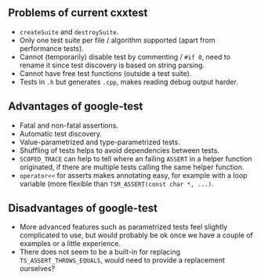 ## Problems of current cxxtest

- `createSuite` and `destroySuite`.
- Only one test suite per file / algorithm supported (apart from performance tests).
- Cannot (temporarily) disable test by commenting / `#if 0`, need to rename it since test discovery is based on string parsing.
- Cannot have free test functions (outside a test suite).
- Tests in `.h` but generates `.cpp`, makes reading debug output harder.

## Advantages of google-test

- Fatal and non-fatal assertions.
- Automatic test discovery.
- Value-parametrized and type-parametrized tests.
- Shuffling of tests helps to avoid dependencies between tests.
- `SCOPED_TRACE` can help to tell where an failing `ASSERT` in a helper function originated, if there are multiple tests calling the same helper function.
- `operator<<` for asserts makes annotating easy, for example with a loop variable (more flexible than `TSM_ASSERT(const char *, ...)`.

## Disadvantages of google-test

- More advanced features such as parametrized tests feel slightly complicated to use, but would probably be ok once we have a couple of examples or a little experience.
- There does not seem to be a built-in for replacing `TS_ASSERT_THROWS_EQUALS`, would need to provide a replacement ourselves?
